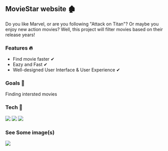 <h2>MovieStar website  🏚 </h2>

<p>
Do you like Marvel, or are you following  "Attack on Titan"? Or maybe you enjoy new action movies? Well, this project will filter movies based on their release years!
</p>

<h3>Features 🔥</h3>

* Find movie faster  ✔
* Eazy and Fast   ✔
* Well-designed User Interface & User Experience  ✔

<h3>Goals  🎯</h3>

<p>Finding intersted movies</p>

<h3>Tech 🚀</h3>

<p>
<img  src="https://img.shields.io/badge/-HTML5-333333?style=flat&logo=HTML5" >
<img  src="https://img.shields.io/badge/-CSS-333333?style=flat&logo=CSS3&logoColor=1572B6" >
<img  src="https://img.shields.io/badge/-JavaScript-333333?style=flat&logo=javascript" >
</>

<h3>See Some image(s)</h3>
<a>
<img  src="www.png" >
</a>









